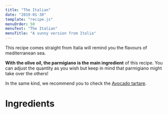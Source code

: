 ```yaml
---
title: "The Italian"
date: "2019-01-30"
template: "recipe.js"
menuOrder: 50
menuText: "The Italian"
menuTitle: "A sunny version from Italia"
---
```


This recipe comes straight from Italia will remind you the flavours of mediterranean sea. 

**With the olive oil, the parmigiano is the main ingredient** of this recipe. You can adjust the quantity as you wish but keep in mind that parmigiano might take over the others!

In the same kind, we recommend you to check the [Avocado tartare](/en/recipes/ricotta-avocado "Have a look at this recipe").

# Ingredients


